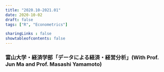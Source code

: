 ```yaml
---
title: "2020.10-2021.01"
date: 2020-10-02
draft: false
tags: ["R", "Econometrics"]

sharingLinks : false
showtableofcontents: false
---
```


### 富山大学・経済学部「データによる経済・経営分析」(With Prof. Jun Ma and Prof. Masashi Yamamoto)



